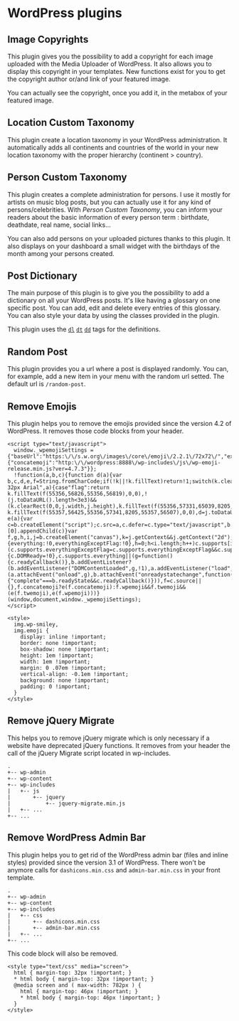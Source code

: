 # WordPress plugins

## Image Copyrights

This plugin gives you the possibility to add a copyright for each image uploaded with the Media Uploader of WordPress. It also allows you to display this copyright in your templates. New functions exist for you to get the copyright author or/and link of your featured image.

You can actually see the copyright, once you add it, in the metabox of your featured image.

## Location Custom Taxonomy

This plugin create a location taxonomy in your WordPress administration. It automatically adds all continents and countries of the world in your new location taxonomy with the proper hierarchy (continent > country).

## Person Custom Taxonomy

This plugin creates a complete administration for persons. I use it mostly for artists on music blog posts, but you can actually use it for any kind of persons/celebrities. With *Person Custom Taxonomy*, you can inform your readers about the basic information of every person term : birthdate, deathdate, real name, social links...

You can also add persons on your uploaded pictures thanks to this plugin. It also displays on your dashboard a small widget with the birthdays of the month among your persons created.

## Post Dictionary

The main purpose of this plugin is to give you the possibility to add a dictionary on all your WordPress posts. It's like having a glossary on one specific post. You can add, edit and delete every entries of this glossary. You can also style your data by using the classes provided in the plugin.

This plugin uses the [`dl`](https://developer.mozilla.org/en/docs/Web/HTML/Element/dl) [`dt`](https://developer.mozilla.org/en/docs/Web/HTML/Element/dt) [`dd`](https://developer.mozilla.org/en/docs/Web/HTML/Element/dd) tags for the definitions.

## Random Post

This plugin provides you a url where a post is displayed randomly. You can, for example, add a new item in your menu with the random url setted. The default url is `/random-post`.

## Remove Emojis

This plugin helps you to remove the emojis provided since the version 4.2 of WordPress. It removes those code blocks from your header.

```
<script type="text/javascript">
  window._wpemojiSettings = {"baseUrl":"https:\/\/s.w.org\/images\/core\/emoji\/2.2.1\/72x72\/","ext":".png","svgUrl":"https:\/\/s.w.org\/images\/core\/emoji\/2.2.1\/svg\/","svgExt":".svg","source":{"concatemoji":"http:\/\/wordpress:8888\/wp-includes\/js\/wp-emoji-release.min.js?ver=4.7.3"}};
  !function(a,b,c){function d(a){var b,c,d,e,f=String.fromCharCode;if(!k||!k.fillText)return!1;switch(k.clearRect(0,0,j.width,j.height),k.textBaseline="top",k.font="600 32px Arial",a){case"flag":return k.fillText(f(55356,56826,55356,56819),0,0),!(j.toDataURL().length<3e3)&&(k.clearRect(0,0,j.width,j.height),k.fillText(f(55356,57331,65039,8205,55356,57096),0,0),b=j.toDataURL(),k.clearRect(0,0,j.width,j.height),k.fillText(f(55356,57331,55356,57096),0,0),c=j.toDataURL(),b!==c);case"emoji4":return k.fillText(f(55357,56425,55356,57341,8205,55357,56507),0,0),d=j.toDataURL(),k.clearRect(0,0,j.width,j.height),k.fillText(f(55357,56425,55356,57341,55357,56507),0,0),e=j.toDataURL(),d!==e}return!1}function e(a){var c=b.createElement("script");c.src=a,c.defer=c.type="text/javascript",b.getElementsByTagName("head")[0].appendChild(c)}var f,g,h,i,j=b.createElement("canvas"),k=j.getContext&&j.getContext("2d");for(i=Array("flag","emoji4"),c.supports={everything:!0,everythingExceptFlag:!0},h=0;h<i.length;h++)c.supports[i[h]]=d(i[h]),c.supports.everything=c.supports.everything&&c.supports[i[h]],"flag"!==i[h]&&(c.supports.everythingExceptFlag=c.supports.everythingExceptFlag&&c.supports[i[h]]);c.supports.everythingExceptFlag=c.supports.everythingExceptFlag&&!c.supports.flag,c.DOMReady=!1,c.readyCallback=function(){c.DOMReady=!0},c.supports.everything||(g=function(){c.readyCallback()},b.addEventListener?(b.addEventListener("DOMContentLoaded",g,!1),a.addEventListener("load",g,!1)):(a.attachEvent("onload",g),b.attachEvent("onreadystatechange",function(){"complete"===b.readyState&&c.readyCallback()})),f=c.source||{},f.concatemoji?e(f.concatemoji):f.wpemoji&&f.twemoji&&(e(f.twemoji),e(f.wpemoji)))}(window,document,window._wpemojiSettings);
</script>
```

```
<style>
  img.wp-smiley,
  img.emoji {
    display: inline !important;
    border: none !important;
    box-shadow: none !important;
    height: 1em !important;
    width: 1em !important;
    margin: 0 .07em !important;
    vertical-align: -0.1em !important;
    background: none !important;
    padding: 0 !important;
  }
</style>
```

## Remove jQuery Migrate

This helps you to remove jQuery migrate which is only necessary if a website have deprecated jQuery functions. It removes from your header the call of the jQuery Migrate script located in wp-includes.

```
.
+-- wp-admin
+-- wp-content
+-- wp-includes
|   +-- js
|       +-- jquery
|           +-- jquery-migrate.min.js
|   +-- ...
+-- ...
```

## Remove WordPress Admin Bar

This plugin helps you to get rid of the WordPress admin bar (files and inline styles) provided since the version 3.1 of WordPress. There won't be anymore calls for `dashicons.min.css` and `admin-bar.min.css` in your front template.

```
.
+-- wp-admin
+-- wp-content
+-- wp-includes
|   +-- css
|       +-- dashicons.min.css
|       +-- admin-bar.min.css
|   +-- ...
+-- ...
```

This code block will also be removed.

```
<style type="text/css" media="screen">
  html { margin-top: 32px !important; }
  * html body { margin-top: 32px !important; }
  @media screen and ( max-width: 782px ) {
    html { margin-top: 46px !important; }
    * html body { margin-top: 46px !important; }
  }
</style>
```
